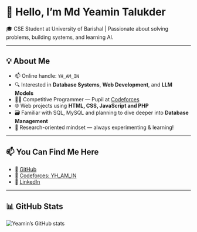 # 👋 Hello, I’m Md Yeamin Talukder

🎓 CSE Student at University of Barishal | Passionate about solving problems, building systems, and learning AI.

---

## 💡 About Me

- 📫 Online handle: `YH_AM_IN`
- 🔍 Interested in **Database Systems**, **Web Development**, and **LLM Models**
- 🧑‍💻 Competitive Programmer — Pupil at [Codeforces](https://codeforces.com/profile/YH_AM-IN)
- 🌐 Web projects using **HTML, CSS, JavaScript and PHP**
- 🗃️ Familiar with SQL, MySQL and planning to dive deeper into **Database Management**
- 🔬 Research-oriented mindset — always experimenting & learning!

---

## 📫 You Can Find Me Here

- 🔗 [GitHub](https://github.com/Yeamin-Talukder)  
- 🔗 [Codeforces: YH_AM_IN](https://codeforces.com/profile/YH_AM-IN)  
- 🔗 [LinkedIn](www.linkedin.com/in/yh-am-in)

---

## 📊 GitHub Stats

![Yeamin’s GitHub stats](https://github-readme-stats.vercel.app/api?username=Yeamin-Talukder&show_icons=true&theme=tokyonight)


